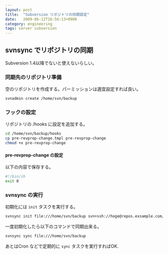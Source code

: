 ```yaml
---
layout: post
title:  "Subversion リポジトリの同期設定"
date:   2009-06-12T16:56:13+0900
category: engineering
tags: server subversion
---
```


## svnsync でリポジトリの同期

Subversion 1.4以降でないと使えないらしい。

### 同期先のリポジトリ準備

空のリポジトリを作成する。パーミッションは適宜設定すれば良い。

```sh
svnadmin create /home/svn/backup
```

### フックの設定

リポジトリの /hooks に設定を追加する。

```sh
cd /home/svn/backup/hooks
cp pre-revprop-change.tmpl pre-revprop-change
chmod +x pre-revprop-change
```

#### pre-revprop-change の設定

以下の内容で保存する。

```sh
#!/bin/sh
exit 0
```

### svnsync の実行

初期化には `init` タスクを実行する。

```sh
svnsync init file:///home/svn/backup svn+ssh://hoge@repos.exsample.com/home/svn/original
```

一度初期化したら以下のコマンドで同期出来る。

```sh
svnsync sync file:///home/svn/backup
```

あとはCron などで定期的に `sync` タスクを実行すればOK.
